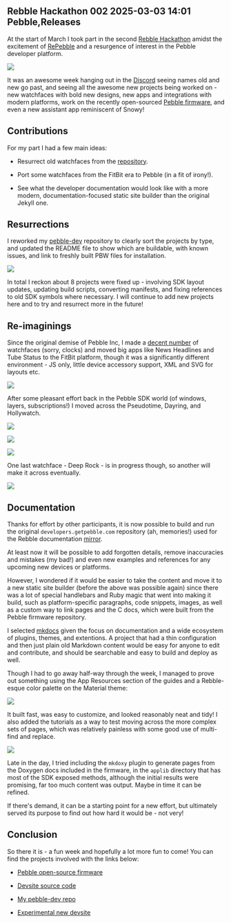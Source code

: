 Rebble Hackathon 002
2025-03-03 14:01
Pebble,Releases
---

At the start of March I took part in the second
[Rebble Hackathon](https://rebble.io/hackathon-002/) amidst the excitement of
[RePebble](https://repebble.com/) and a resurgence of interest in the Pebble
developer platform.

![](assets/media/2025/03/hackathon.png)

It was an awesome week hanging out in the [Discord](https://rebble.io/discord)
seeing names old and new go past, and seeing all the awesome new projects being
worked on - new watchfaces with bold new designs, new apps and integrations
with modern platforms, work on the recently open-sourced
[Pebble firmware](https://github.com/google/pebble), and even a new assistant app reminiscent of Snowy!

## Contributions

For my part I had a few main ideas:

- Resurrect old watchfaces from the [repository](https://github.com/c-d-lewis/pebble-dev).

- Port some watchfaces from the FitBit era to Pebble (in a fit of irony!).

- See what the developer documentation would look like with a more modern, documentation-focused static site builder than the original Jekyll one.

## Resurrections

I reworked my [pebble-dev](https://github.com/C-D-Lewis/pebble-dev) repository
to clearly sort the projects by type, and updated the README file to show which
are buildable, with known issues, and link to freshly built PBW files for
installation.

![](assets/media/2025/03/resurrections.png)

In total I reckon about 8 projects were fixed up - involving SDK layout updates,
updating build scripts, converting manifests, and fixing references to old SDK
symbols where necessary. I will continue to add new projects here and to try and
resurrect more in the future!

## Re-imaginings

Since the original demise of Pebble Inc, I made a
[decent number](https://gallery.fitbit.com/search?terms=chris%20lewis) of
watchfaces (sorry, clocks) and moved big apps like News Headlines
and Tube Status to the FitBit platform, though it was a significantly different
environment - JS only, little device accessory support, XML and SVG for layouts
etc.

![](assets/media/2025/03/fitbit.png)

After some pleasant effort back in the Pebble SDK world (of windows, layers,
subscriptions!) I moved across the Pseudotime, Dayring, and Hollywatch.

![](assets/media/2025/03/pseudotime.jpg)

![](assets/media/2025/03/dayring.jpg)

![](assets/media/2025/03/hollywatch.jpg)

One last watchface - Deep Rock - is in progress though, so another will make it
across eventually.

![](assets/media/2025/03/deeprock.jpg)

## Documentation

Thanks for effort by other participants, it is now possible to build and run
the original <code>developers.getpebble.com</code> repository (ah, memories!)
used for the Rebble documentation
[mirror](https://developer.rebble.io/developer.pebble.com/guides/index.html).

At least now it will be possible to add forgotten details, remove inaccuracies
and mistakes (my bad!) and even new examples and references for any upcoming
new devices or platforms.

However, I wondered if it would be easier to take the content and move it to
a new static site builder (before the above was possible again) since there
was a lot of special handlebars and Ruby magic that went into making it build,
such as platform-specific paragraphs, code snippets, images, as well as a
custom way to link pages and the C docs, which were built from the Pebble
firmware repository.

I selected [mkdocs](https://www.mkdocs.org/) given the focus on documentation
and a wide ecosystem of plugins, themes, and extentions. A project that had
a thin configuration and then just plain old Markdown content would be easy
for anyone to edit and contribute, and should be searchable and easy to build
and deploy as well.

Though I had to go away half-way through the week, I managed to prove out
something using the App Resources section of the guides and a Rebble-esque
color palette on the Material theme:

![](assets/media/2025/03/rebble-docs.png)

It built fast, was easy to customize, and looked reasonably neat and tidy! I
also added the tutorials as a way to test moving across the more complex sets
of pages, which was relatively painless with some good use of multi-find and
replace.

![](assets/media/2025/03/tutorial.png)

Late in the day, I tried including the <code>mkdoxy</code> plugin to generate
pages from the Doxygen docs included in the firmware, in the <code>applib</code>
directory that has most of the SDK exposed methods, although the initial results
were promising, far too much content was output. Maybe in time it can be
refined.

If there's demand, it can be a starting point for a new effort, but ultimately
served its purpose to find out how hard it would be - not very!

## Conclusion

So there it is - a fun week and hopefully a lot more fun to come! You can find
the projects involved with the links below:

- [Pebble open-source firmware](https://github.com/google/pebble/tree/main)

- [Devsite source code](https://github.com/google/pebble/tree/main/devsite)

- [My pebble-dev repo](https://github.com/c-d-lewis/pebble-dev/)

- [Experimental new devsite](https://github.com/C-D-Lewis/rebble-docs)
